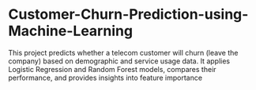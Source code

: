 # Customer-Churn-Prediction-using-Machine-Learning
This project predicts whether a telecom customer will churn (leave the company) based on demographic and service usage data. It applies Logistic Regression and Random Forest models, compares their performance, and provides insights into feature importance
